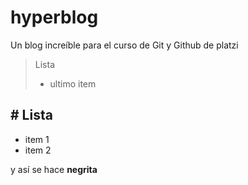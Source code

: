 # hyperblog
Un blog increíble para el curso de Git y Github de platzi
> Lista
> - ultimo item

## # Lista
* item 1
* item 2

y así se hace **negrita**
